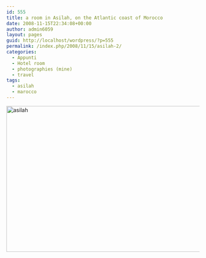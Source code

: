 ```yaml
---
id: 555
title: a room in Asilah, on the Atlantic coast of Morocco
date: 2008-11-15T22:34:08+00:00
author: admin6059
layout: pages
guid: http://localhost/wordpress/?p=555
permalink: /index.php/2008/11/15/asilah-2/
categories:
  - Appunti
  - Hotel room
  - photographies (mine)
  - travel
tags:
  - asilah
  - marocco
---
```

[<img class="aligncenter size-full wp-image-3770" src="http://blog.martasmaldone.eu/wp-content/uploads/2008/11/asilah.jpg" alt="asilah" width="600" height="381" srcset="http://blog.martasmaldone.eu/wp-content/uploads/2008/11/asilah.jpg 600w, http://blog.martasmaldone.eu/wp-content/uploads/2008/11/asilah-300x191.jpg 300w" sizes="(max-width: 600px) 100vw, 600px" />](http://blog.martasmaldone.eu/wp-content/uploads/2009/06/asilah.jpg)